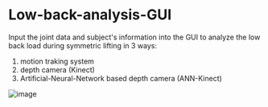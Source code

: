 # Low-back-analysis-GUI

Input the joint data and subject's information into the GUI to analyze the low back load during symmetric lifting in 3 ways: 
1) motion traking system
2) depth camera (Kinect)
3) Artificial-Neural-Network based depth camera (ANN-Kinect)

![image](https://user-images.githubusercontent.com/100478335/161751572-dbd9f8a8-9dab-4853-a3cf-48057913639b.png)

